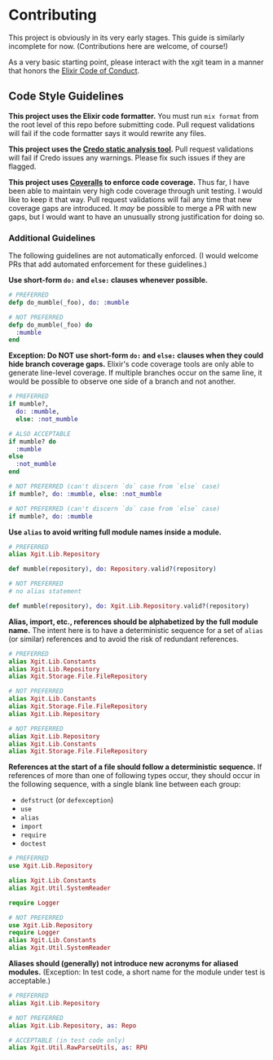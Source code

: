 # Contributing

This project is obviously in its very early stages. This guide is similarly incomplete for now. (Contributions here are welcome, of course!)

As a very basic starting point, please interact with the xgit team in a manner that honors the [Elixir Code of Conduct](https://github.com/elixir-lang/elixir/blob/master/CODE_OF_CONDUCT.md).

## Code Style Guidelines

**This project uses the Elixir code formatter.** You must run `mix format` from the root level of this repo before submitting code. Pull request validations will fail if the code formatter says it would rewrite any files.

**This project uses the [Credo static analysis tool](https://github.com/rrrene/credo).** Pull request validations will fail if Credo issues any warnings. Please fix such issues if they are flagged.

**This project uses [Coveralls](https://coveralls.io/github/scouten/xgit) to enforce code coverage.** Thus far, I have been able to maintain very high code coverage through unit testing. I would like to keep it that way. Pull request validations will fail any time that new coverage gaps are introduced. It _may_ be possible to merge a PR with new gaps, but I would want to have an unusually strong justification for doing so.

### Additional Guidelines

The following guidelines are not automatically enforced. (I would welcome PRs that add automated enforcement for these guidelines.)

**Use short-form `do:` and `else:` clauses whenever possible.**

```elixir
# PREFERRED
defp do_mumble(_foo), do: :mumble

# NOT PREFERRED
defp do_mumble(_foo) do
  :mumble
end
```

**Exception: Do NOT use short-form `do:` and `else:` clauses when they could hide branch coverage gaps.** Elixir's code coverage tools are only able to generate line-level coverage. If multiple branches occur on the same line, it would be possible to observe one side of a branch and not another.

```elixir
# PREFERRED
if mumble?,
  do: :mumble,
  else: :not_mumble

# ALSO ACCEPTABLE
if mumble? do
  :mumble
else
  :not_mumble
end

# NOT PREFERRED (can't discern `do` case from `else` case)
if mumble?, do: :mumble, else: :not_mumble

# NOT PREFERRED (can't discern `do` case from `else` case)
if mumble?, do: :mumble
```

**Use `alias` to avoid writing full module names inside a module.**

```elixir
# PREFERRED
alias Xgit.Lib.Repository

def mumble(repository), do: Repository.valid?(repository)

# NOT PREFERRED
# no alias statement

def mumble(repository), do: Xgit.Lib.Repository.valid?(repository)
```

**Alias, import, etc., references should be alphabetized by the full module name.** The intent here is to have a deterministic sequence for a set of `alias` (or similar) references and to avoid the risk of redundant references.

```elixir
# PREFERRED
alias Xgit.Lib.Constants
alias Xgit.Lib.Repository
alias Xgit.Storage.File.FileRepository

# NOT PREFERRED
alias Xgit.Lib.Constants
alias Xgit.Storage.File.FileRepository
alias Xgit.Lib.Repository

# NOT PREFERRED
alias Xgit.Lib.Repository
alias Xgit.Lib.Constants
alias Xgit.Storage.File.FileRepository
```

**References at the start of a file should follow a deterministic sequence.** If references of more than one of following types occur, they should occur in the following sequence, with a single blank line between each group:

* `defstruct` (or `defexception`)
* `use`
* `alias`
* `import`
* `require`
* `doctest`

```elixir
# PREFERRED
use Xgit.Lib.Repository

alias Xgit.Lib.Constants
alias Xgit.Util.SystemReader

require Logger

# NOT PREFERRED
use Xgit.Lib.Repository
require Logger
alias Xgit.Lib.Constants
alias Xgit.Util.SystemReader
```

**Aliases should (generally) not introduce new acronyms for aliased modules.** (Exception: In test code, a short name for the module under test is acceptable.)

```elixir
# PREFERRED
alias Xgit.Lib.Repository

# NOT PREFERRED
alias Xgit.Lib.Repository, as: Repo

# ACCEPTABLE (in test code only)
alias Xgit.Util.RawParseUtils, as: RPU
```

